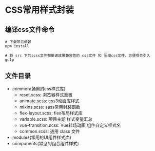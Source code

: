 # CSS常用样式封装

## 编译css文件命令

```
# 下载项目依赖
npm install

# 将 src 下的scss文件都编译成带兼容性的 css文件 和 压缩css文件，方便项目引入
gulp
```

## 文件目录
- common(通用的css样式库)
  - reset.scss: 浏览器样式重置
  - animate.scss: css3动画库样式
  - mixins.scss: sass常用封装函数
  - flex-layout.scss: flex布局样式库
  - variable.scss: 项目主题 样式变量汇总
  - vue-transition.scss: Vue转场动画 <transition> 组件自定义样式名
  - common.scss: 通用 class 文件
- modules(常用的UI组件样式库)
- components(常见的组合组件样式)
